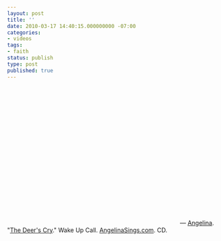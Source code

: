 ```yaml
---
layout: post
title: ''
date: 2010-03-17 14:40:15.000000000 -07:00
categories:
- videos
tags:
- faith
status: publish
type: post
published: true
---
```

<object width="400" height="325"><param name="movie" value="http://www.youtube.com/v/zJx_Lu4PymE&amp;rel=0&amp;egm=0&amp;showinfo=0&amp;fs=1" /><param name="wmode" value="transparent" /><param name="allowFullScreen" value="true" /><embed src="http://www.youtube.com/v/zJx_Lu4PymE&amp;rel=0&amp;egm=0&amp;showinfo=0&amp;fs=1" type="application/x-shockwave-flash" width="400" height="325" allowfullscreen="true" wmode="transparent"></embed></object>
	    &mdash; [Angelina](http://www.angelinasings.com/). "[The Deer's Cry](http://www.youtube.com/watch?v=zJx_Lu4PymE)." Wake Up Call. [AngelinaSings.com](http://www.angelinasings.com/). CD.
